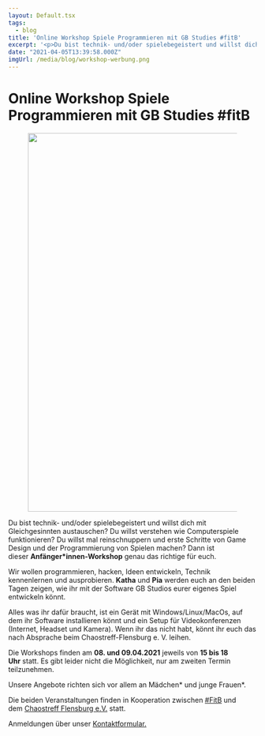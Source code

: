 ```yaml
---
layout: Default.tsx
tags:
  - blog
title: 'Online Workshop Spiele Programmieren mit GB Studies #fitB'
excerpt: '<p>Du bist technik- und/oder spielebegeistert und willst dich mit Gleichgesinnten austauschen? Du willst verstehen wie Computerspiele funktionieren? Du willst mal reinschnuppern und erste Schritte von Game Design und der Programmierung <a href="https://chaostreff-flensburg.de/2021/online-workshop-spiele-programmieren-mit-gb-studies-fitb/" class="more-link">[&hellip;]</a></p>'
date: "2021-04-05T13:39:58.000Z"
imgUrl: /media/blog/workshop-werbung.png
---
```

# Online Workshop Spiele Programmieren mit GB Studies #fitB


<figure class="wp-block-image size-large"><img decoding="async" loading="lazy" width="767" height="767" src="/media/blog/uploads/workshop-werbung.png" alt="" class="wp-image-1520" srcset="https://chaostreff-flensburg.de/wp-content/uploads/2021/04/workshop-werbung.png 767w, https://chaostreff-flensburg.de/wp-content/uploads/2021/04/workshop-werbung-300x300.png 300w, https://chaostreff-flensburg.de/wp-content/uploads/2021/04/workshop-werbung-150x150.png 150w, https://chaostreff-flensburg.de/wp-content/uploads/2021/04/workshop-werbung-500x500.png 500w" sizes="(max-width: 767px) 100vw, 767px" /></figure>



<p>Du bist technik- und/oder spielebegeistert und willst dich mit Gleichgesinnten austauschen? Du willst verstehen wie Computerspiele funktionieren? Du willst mal reinschnuppern und erste Schritte von Game Design und der Programmierung von Spielen machen? Dann ist dieser&nbsp;<strong>Anfänger*innen-Workshop</strong>&nbsp;genau das richtige für euch.</p>



<p>Wir wollen programmieren, hacken, Ideen entwickeln, Technik kennenlernen und ausprobieren.&nbsp;<strong>Katha</strong>&nbsp;und&nbsp;<strong>Pia</strong>&nbsp;werden euch an den beiden Tagen zeigen, wie ihr mit der Software GB Studios eurer eigenes Spiel entwickeln könnt.</p>



<p>Alles was ihr dafür braucht, ist ein Gerät mit Windows/Linux/MacOs, auf dem ihr Software installieren könnt und ein Setup für Videokonferenzen (Internet, Headset und Kamera). Wenn ihr das nicht habt, könnt ihr euch das nach Absprache beim Chaostreff-Flensburg e. V. leihen.</p>



<p>Die Workshops finden am&nbsp;<strong>08. und 09.04.2021</strong>&nbsp;jeweils von&nbsp;<strong>15 bis 18 Uhr</strong>&nbsp;statt. Es gibt leider nicht die Möglichkeit, nur am zweiten Termin teilzunehmen.</p>



<p>Unsere Angebote richten sich vor allem an Mädchen* und junge Frauen*.</p>



<p>Die beiden Veranstaltungen finden in Kooperation zwischen <a href="https://fitb.esfl.de/" data-type="URL" data-id="https://fitb.esfl.de/">#FitB</a> und dem&nbsp;<a href="https://chaostreff-flensburg.de/">Chaostreff Flensburg e.V.</a>&nbsp;statt.</p>



<p>Anmeldungen über unser&nbsp;<a href="https://fitb.esfl.de/kontakt.html">Kontaktformular.</a></p>

